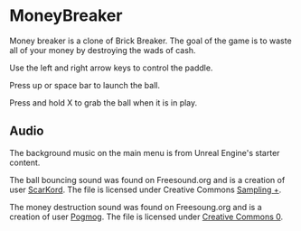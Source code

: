 # MoneyBreaker
Money breaker is a clone of Brick Breaker. The goal of the game is to waste all of your money by destroying the wads of cash.

Use the left and right arrow keys to control the paddle.

Press up or space bar to launch the ball.

Press and hold X to grab the ball when it is in play.

## Audio

The background music on the main menu is from Unreal Engine's starter content.

The ball bouncing sound was found on Freesound.org and is a creation of user [ScarKord](https://freesound.org/people/ScarKord/sounds/86101/). The file is licensed under Creative Commons [Sampling +](https://creativecommons.org/licenses/sampling+/1.0/).

The money destruction sound was found on Freesoung.org and is a creation of user [Pogmog](https://freesound.org/people/Pogmog/sounds/393777/). The file is licensed under [Creative Commons 0](https://creativecommons.org/publicdomain/zero/1.0/).
